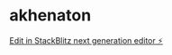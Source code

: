 # akhenaton

[Edit in StackBlitz next generation editor ⚡️](https://stackblitz.com/~/github.com/Adylitto/akhenaton)